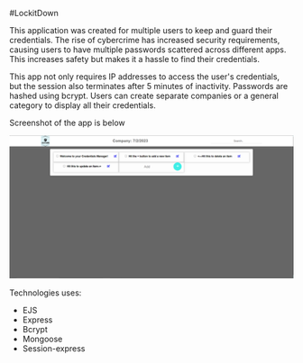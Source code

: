 #LockitDown

This application was created for multiple users to keep and guard their credentials. The rise of cybercrime has increased security requirements, causing users to have multiple passwords scattered across different apps. This increases safety but makes it a hassle to find their credentials.

This app not only requires IP addresses to access the user's credentials, but the session also terminates after 5 minutes of inactivity. Passwords are hashed using bcrypt. Users can create separate companies or a general category to display all their credentials.

Screenshot of the app is below

![Alt text](image.png)

Technologies uses:
* EJS
* Express
* Bcrypt
* Mongoose
* Session-express
